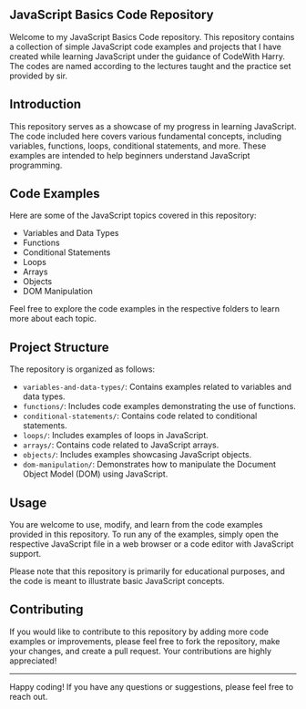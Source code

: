 ﻿## JavaScript Basics Code Repository

Welcome to my JavaScript Basics Code repository. This repository contains a collection of simple JavaScript code examples and projects that I have created while learning JavaScript under the guidance of CodeWith Harry.
The codes are named according to the lectures taught and the practice set provided by sir.


## Introduction

This repository serves as a showcase of my progress in learning JavaScript. The code included here covers various fundamental concepts, including variables, functions, loops, conditional statements, and more. These examples are intended to help beginners understand JavaScript programming.

## Code Examples

Here are some of the JavaScript topics covered in this repository:

- Variables and Data Types
- Functions
- Conditional Statements
- Loops
- Arrays
- Objects
- DOM Manipulation

Feel free to explore the code examples in the respective folders to learn more about each topic.

## Project Structure

The repository is organized as follows:

- `variables-and-data-types/`: Contains examples related to variables and data types.
- `functions/`: Includes code examples demonstrating the use of functions.
- `conditional-statements/`: Contains code related to conditional statements.
- `loops/`: Includes examples of loops in JavaScript.
- `arrays/`: Contains code related to JavaScript arrays.
- `objects/`: Includes examples showcasing JavaScript objects.
- `dom-manipulation/`: Demonstrates how to manipulate the Document Object Model (DOM) using JavaScript.

## Usage

You are welcome to use, modify, and learn from the code examples provided in this repository. To run any of the examples, simply open the respective JavaScript file in a web browser or a code editor with JavaScript support.

Please note that this repository is primarily for educational purposes, and the code is meant to illustrate basic JavaScript concepts.

## Contributing

If you would like to contribute to this repository by adding more code examples or improvements, please feel free to fork the repository, make your changes, and create a pull request. Your contributions are highly appreciated!

---

Happy coding! If you have any questions or suggestions, please feel free to reach out.
